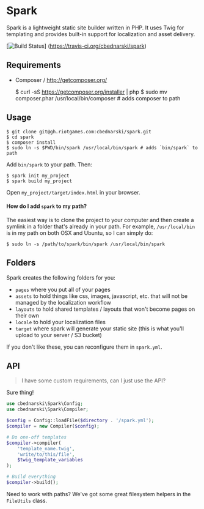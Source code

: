 # Spark

Spark is a lightweight static site builder written in PHP. It uses Twig for
templating and provides built-in support for localization and asset delivery.

[![Build Status](https://travis-ci.org/cbednarski/spark.png?branch=master)]
(https://travis-ci.org/cbednarski/spark)

## Requirements 

- Composer / http://getcomposer.org/

	$ curl -sS https://getcomposer.org/installer | php
	$ sudo mv composer.phar /usr/local/bin/composer # adds composer to path

## Usage

    $ git clone git@gh.riotgames.com:cbednarski/spark.git
    $ cd spark
    $ composer install
    $ sudo ln -s $PWD/bin/spark /usr/local/bin/spark # adds `bin/spark` to path

Add `bin/spark` to your path. Then:

    $ spark init my_project
    $ spark build my_project

Open `my_project/target/index.html` in your browser.

#### How do I add `spark` to my path?

The easiest way is to clone the project to your computer and then create a
symlink in a folder that's already in your path. For example, `/usr/local/bin`
is in my path on both OSX and Ubuntu, so I can simply do:

    $ sudo ln -s /path/to/spark/bin/spark /usr/local/bin/spark

## Folders

Spark creates the following folders for you:

- `pages` where you put all of your pages
- `assets` to hold things like css, images, javascript, etc. that will not be managed by the localization workflow
- `layouts` to hold shared templates / layouts that won't become pages on their own
- `locale` to hold your localization files
- `target` where spark will generate your static site (this is what you'll upload to your server / S3 bucket)

If you don't like these, you can reconfigure them in `spark.yml`.

## API

> I have some custom requirements, can I just use the API?

Sure thing!

```php
use cbednarski\Spark\Config;
use cbednarski\Spark\Compiler;

$config = Config::loadFile($directory . '/spark.yml');
$compiler = new Compiler($config);

# Do one-off templates
$compiler->compiler(
    'template_name.twig',
    'write/to/this/file',
    $twig_template_variables
);

# Build everything
$compiler->build();
```

Need to work with paths? We've got some great filesystem helpers in the
`FileUtils` class.
